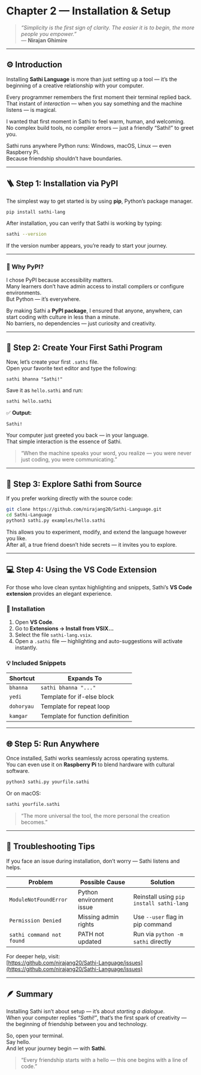 

# Chapter 2 — Installation & Setup

> *“Simplicity is the first sign of clarity. The easier it is to begin, the more people you empower.”*  
> — **Nirajan Ghimire**

---

## ⚙️ Introduction

Installing **Sathi Language** is more than just setting up a tool — it’s the beginning of a creative relationship with your computer.

Every programmer remembers the first moment their terminal replied back. That instant of *interaction* — when you say something and the machine listens — is magical.  

I wanted that first moment in Sathi to feel warm, human, and welcoming.  
No complex build tools, no compiler errors — just a friendly “Sathi!” to greet you.

Sathi runs anywhere Python runs: Windows, macOS, Linux — even Raspberry Pi.  
Because friendship shouldn’t have boundaries.

---

## 🪜 Step 1: Installation via PyPI

The simplest way to get started is by using **pip**, Python’s package manager.

```bash
pip install sathi-lang
```

After installation, you can verify that Sathi is working by typing:

```bash
sathi --version
```

If the version number appears, you’re ready to start your journey.

---

### 💬 Why PyPI?

I chose PyPI because accessibility matters.  
Many learners don’t have admin access to install compilers or configure environments.  
But Python — it’s everywhere.  

By making Sathi a **PyPI package**, I ensured that anyone, anywhere, can start coding with culture in less than a minute.  
No barriers, no dependencies — just curiosity and creativity.

---

## 📁 Step 2: Create Your First Sathi Program

Now, let’s create your first `.sathi` file.  
Open your favorite text editor and type the following:

```sathi
sathi bhanna "Sathi!"
```

Save it as `hello.sathi` and run:

```bash
sathi hello.sathi
```

✅ **Output:**
```
Sathi!
```

Your computer just greeted you back — in your language.  
That simple interaction is the essence of Sathi.

> “When the machine speaks your word, you realize — you were never just coding, you were communicating.”

---

## 🧩 Step 3: Explore Sathi from Source

If you prefer working directly with the source code:

```bash
git clone https://github.com/nirajang20/Sathi-Language.git
cd Sathi-Language
python3 sathi.py examples/hello.sathi
```

This allows you to experiment, modify, and extend the language however you like.  
After all, a true friend doesn’t hide secrets — it invites you to explore.

---

## 💻 Step 4: Using the VS Code Extension

For those who love clean syntax highlighting and snippets, Sathi’s **VS Code extension** provides an elegant experience.

### 🧭 Installation

1. Open **VS Code**.  
2. Go to **Extensions → Install from VSIX...**  
3. Select the file `sathi-lang.vsix`.  
4. Open a `.sathi` file — highlighting and auto-suggestions will activate instantly.

### 💡 Included Snippets

| Shortcut | Expands To |
|-----------|------------|
| `bhanna` | `sathi bhanna "..."` |
| `yedi` | Template for if-else block |
| `dohoryau` | Template for repeat loop |
| `kamgar` | Template for function definition |

---

## 🌐 Step 5: Run Anywhere

Once installed, Sathi works seamlessly across operating systems.  
You can even use it on **Raspberry Pi** to blend hardware with cultural software.

```bash
python3 sathi.py yourfile.sathi
```

Or on macOS:

```bash
sathi yourfile.sathi
```

> “The more universal the tool, the more personal the creation becomes.”

---

## 🧠 Troubleshooting Tips

If you face an issue during installation, don’t worry — Sathi listens and helps.

| Problem | Possible Cause | Solution |
|----------|----------------|-----------|
| `ModuleNotFoundError` | Python environment issue | Reinstall using `pip install sathi-lang` |
| `Permission Denied` | Missing admin rights | Use `--user` flag in pip command |
| `sathi command not found` | PATH not updated | Run via `python -m sathi` directly |

For deeper help, visit:  
[https://github.com/nirajang20/Sathi-Language/issues](https://github.com/nirajang20/Sathi-Language/issues)

---

## 🪶 Summary

Installing Sathi isn’t about setup — it’s about *starting a dialogue*.  
When your computer replies *“Sathi!”*, that’s the first spark of creativity — the beginning of friendship between you and technology.

So, open your terminal.  
Say hello.  
And let your journey begin — with **Sathi**.

> “Every friendship starts with a hello — this one begins with a line of code.”
